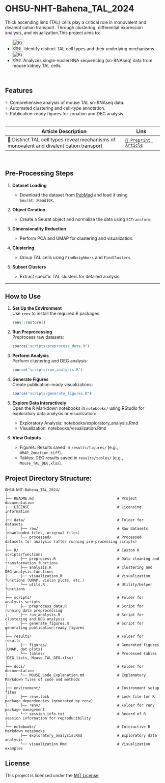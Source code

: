 # **OHSU-NHT-Bahena_TAL_2024**
Thick ascending limb (TAL) cells play a critical role in monovalent and divalent cation transport. Through clustering, differential expression analysis, and visualization.This project aims to:<br>
- <img src="https://cdn.iconscout.com/icon/free/png-512/free-kidney-icon-download-in-svg-png-gif-file-formats--organ-health-medical-pack-healthcare-icons-20102.png?f=webp&w=512" title="Kidney2" alt="Kidney2" width="35" height="35"/> Identify distinct TAL cell types and their underlying mechanisms.<br>
- <img src="https://cdn.iconscout.com/icon/free/png-512/free-kidney-icon-download-in-svg-png-gif-file-formats--organ-health-medical-pack-healthcare-icons-20102.png?f=webp&w=512" title="Kidney2" alt="Kidney2" width="35" height="35"/>Analyzes single-nuclei RNA sequencing (sn-RNAseq) data from mouse kidney TAL cells.<br>
<br>

## **Features**
✨ Comprehensive analysis of mouse TAL sn-RNAseq data.  
✨ Automated clustering and cell-type annotation.  
✨ Publication-ready figures for zonation and DEG analysis.
<br><br>

|**Article Description**                                                                  |**Link**                                                                                           
|-----------------------------------------------------------------------------------------|----------------------------------------------------------------------------------------|
| 🧬 Distinct TAL cell types reveal mechanisms of monovalent and divalent cation transport | [`📄 Preprint Article`](https://www.biorxiv.org/content/10.1101/2025.01.16.633282v1) |
<br>

## **Pre-Processing Steps**
1. **Dataset Loading**  
   - Download the dataset from [PubMed](https://pubmed.ncbi.nlm.nih.gov/31689386/) and load it using `Seurat::Read10X`.

2. **Object Creation**  
   - Create a Seurat object and normalize the data using `SCTransform`.

3. **Dimensionality Reduction**  
   - Perform PCA and UMAP for clustering and visualization.

4. **Clustering**  
   - Group TAL cells using `FindNeighbors` and `FindClusters`.

5. **Subset Clusters**  
   - Extract specific TAL clusters for detailed analysis.

---

## **How to Use**
1. **Set Up the Environment**<br>
   Use `renv` to install the required R packages:
   ```R
   renv::restore()
   ```

2. **Run Preprocessing**<br>
   Preprocess raw datasets:
   ```R
   source("scripts/preprocess_data.R")
   ```

3. **Perform Analysis**<br>
   Perform clustering and DEG analysis:
    ```R
    source("scripts/run_analysis.R")
    ```

4. **Generate Figures**<br>
   Create publication-ready visualizations:
   ```R
   source("scripts/generate_figures.R")
   ```

5. **Explore Data Interactively**<br>
   Open the R Markdown notebooks in <code>notebooks/</code> using RStudio for exploratory data analysis or visualization:
   - Exploratory Analysis: notebooks/exploratory_analysis.Rmd
   - Visualization: notebooks/visualization.Rmd

6. **View Outputs**<br>
   - Figures: Results saved in <code>results/figures/</code> (e.g., <code>UMAP_Zonation.tiff</code>).<br>
   - Tables: DEG results saved in <code>results/tables/</code> (e.g., <code>Mouse_TAL_DEG.xlsx</code>).<br>

## Project Directory Structure:
```
OHSU-NHT-Bahena_TAL_2024/
│
├── README.md                                      # Project documentation
├── LICENSE                                        # Licensing information
│
├── data/                                          # Folder for datasets
│      ├── raw/                                    # Raw datasets (downloaded files, original files)
│      └── processed/                              # Processed datasets for analysis (after running pre-processing scripts)
│
├── R/                                             # Custom R scripts/functions
│      ├── preprocess.R                            # Data cleaning and transformation functions
│      ├── analysis.R                              # Clustering and DEG analysis functions
│      ├── visualization.R                         # Visualization functions (UMAP, violin plots, etc.)
│      └── utils.R                                 # Utility/helper functions
│
├── scripts/                                       # Folder for analysis scripts
│      ├── preprocess_data.R                       # Script for running data preprocessing
│      ├── run_analysis.R                          # Script for clustering and DEG analysis
│      ├── generate_figures.R                      # Script for generating publication-ready figures
│
├── results/                                       # Folder for results
│      ├── figures/                                # Generated figures (UMAP, dot plots)
│      └── tables/                                 # Processed tables (DEG lists, Mouse_TAL_DEG.xlsx)
│
├── docs/                                          # Folder for documentation
│      └── MOUSE_Code_Explanation.md               # Explanatory Markdown files of code and methods
│
├── environment/                                   # Environment setup files
│      ├── renv.lock                               # Lock file for R package dependencies (generated by renv)
│      ├── renv/                                   # Folder for renv package management
│      └── session_info.txt                        # Record of R session information for reproducibility
│
└── notebooks/                                     # Interactive R Markdown notebooks
       ├── exploratory_analysis.Rmd                # Exploratory data analysis
       └── visualization.Rmd                       # Visualization examples
```

## License
This project is licensed under the [MIT License](License)


